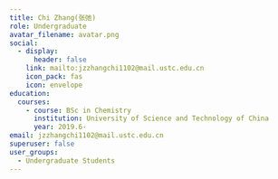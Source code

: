 ```yaml
---
title: Chi Zhang(张弛)
role: Undergraduate
avatar_filename: avatar.png
social:
  - display:
      header: false
    link: mailto:jzzhangchi1102@mail.ustc.edu.cn
    icon_pack: fas
    icon: envelope
education:
  courses:
    - course: BSc in Chemistry
      institution: University of Science and Technology of China
      year: 2019.6-
email: jzzhangchi1102@mail.ustc.edu.cn
superuser: false
user_groups:
  - Undergraduate Students
---
```

